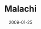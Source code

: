 ---
layout: message
category: message
series: "Lost Books"
title: "Malachi"
date: 2009-01-25
audio-description: "Chuck Mingo shares the message of Malachi and how God demands to be honored."
audio: "http://s3.amazonaws.com/crossroadsaudiomessages/LostBooks3.mp3"
audio-title: "Lost Books&#58; Malachi"
audio-duration: "32&#58;34"
video-description: "Chuck Mingo shares the message of Malachi and how God demands to be honored. <b>[NOTE&#58; the texting Chuck refers to in his talk is now disabled to new signups. Please see the Crossroads blog for the daily dares.]</b>"
video-title: "Lost Books&#58; Malachi"
video: "https://s3.amazonaws.com/crossroadsvideomessages/LostBooks3.mp4"
notes-description: "Chuck Mingo shares the message of Malachi and how God demands to be honored. "
notes: "http://www.crossroads.net/players/media/hq/SN_01_24-25_09.pdf "
notes-title: "Lost Books&#58; Malachi (Study Notes)"
program-description: "Chuck Mingo shares the message of Malachi and how God demands to be honored."
program: "http://www.crossroads.net/players/media/hq/0124_25Program.pdf"
program-title: "Lost Books&#58; Malachi (Program)"
---